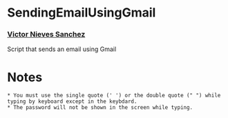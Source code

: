 # SendingEmailUsingGmail

### [Victor Nieves Sanchez](https://twitter.com/VictorNS69)

Script that sends an email using Gmail

# Notes
```
* You must use the single quote (' ') or the double quote (" ") while typing by keyboard except in the keybdard.
* The password will not be shown in the screen while typing.
```

